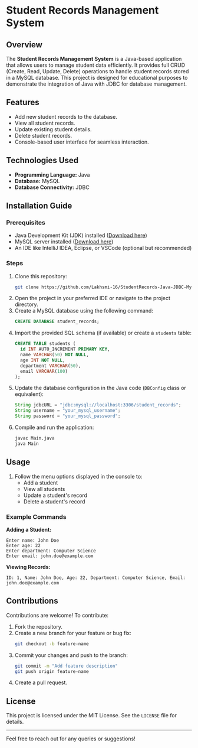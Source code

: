 # Student Records Management System

## Overview
The **Student Records Management System** is a Java-based application that allows users to manage student data efficiently. It provides full CRUD (Create, Read, Update, Delete) operations to handle student records stored in a MySQL database. This project is designed for educational purposes to demonstrate the integration of Java with JDBC for database management.

## Features
- Add new student records to the database.
- View all student records.
- Update existing student details.
- Delete student records.
- Console-based user interface for seamless interaction.

## Technologies Used
- **Programming Language:** Java
- **Database:** MySQL
- **Database Connectivity:** JDBC

## Installation Guide

### Prerequisites
- Java Development Kit (JDK) installed ([Download here](https://www.oracle.com/java/technologies/javase-jdk11-downloads.html))
- MySQL server installed ([Download here](https://dev.mysql.com/downloads/installer/))
- An IDE like IntelliJ IDEA, Eclipse, or VSCode (optional but recommended)

### Steps
1. Clone this repository:
   ```bash
   git clone https://github.com/Lakhsmi-16/StudentRecords-Java-JDBC-MySQL.git
   ```
2. Open the project in your preferred IDE or navigate to the project directory.
3. Create a MySQL database using the following command:
   ```sql
   CREATE DATABASE student_records;
   ```
4. Import the provided SQL schema (if available) or create a `students` table:
   ```sql
   CREATE TABLE students (
     id INT AUTO_INCREMENT PRIMARY KEY,
     name VARCHAR(50) NOT NULL,
     age INT NOT NULL,
     department VARCHAR(50),
     email VARCHAR(100)
   );
   ```
5. Update the database configuration in the Java code (`DBConfig` class or equivalent):
   ```java
   String jdbcURL = "jdbc:mysql://localhost:3306/student_records";
   String username = "your_mysql_username";
   String password = "your_mysql_password";
   ```
6. Compile and run the application:
   ```bash
   javac Main.java
   java Main
   ```

## Usage
1. Follow the menu options displayed in the console to:
   - Add a student
   - View all students
   - Update a student's record
   - Delete a student's record

### Example Commands
**Adding a Student:**
```
Enter name: John Doe
Enter age: 22
Enter department: Computer Science
Enter email: john.doe@example.com
```

**Viewing Records:**
```
ID: 1, Name: John Doe, Age: 22, Department: Computer Science, Email: john.doe@example.com
```

## Contributions
Contributions are welcome! To contribute:
1. Fork the repository.
2. Create a new branch for your feature or bug fix:
   ```bash
   git checkout -b feature-name
   ```
3. Commit your changes and push to the branch:
   ```bash
   git commit -m "Add feature description"
   git push origin feature-name
   ```
4. Create a pull request.

## License
This project is licensed under the MIT License. See the `LICENSE` file for details.

---
Feel free to reach out for any queries or suggestions!

